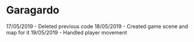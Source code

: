 # Garagardo

17/05/2019 - Deleted previous code
18/05/2019 - Created game scene and map for it
19/05/2019 - Handled player movement
